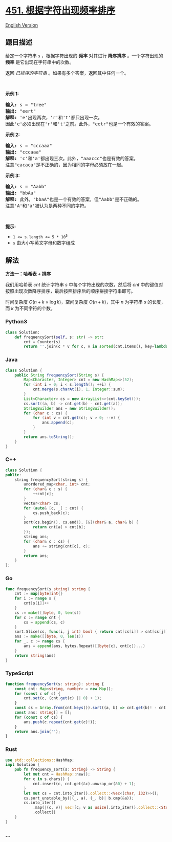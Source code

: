 # [451. 根据字符出现频率排序](https://leetcode.cn/problems/sort-characters-by-frequency)

[English Version](/solution/0400-0499/0451.Sort%20Characters%20By%20Frequency/README_EN.md)

## 题目描述

<!-- 这里写题目描述 -->

<p>给定一个字符串 <code>s</code> ，根据字符出现的 <strong>频率</strong> 对其进行 <strong>降序排序</strong> 。一个字符出现的 <strong>频率</strong> 是它出现在字符串中的次数。</p>

<p>返回 <em>已排序的字符串&nbsp;</em>。如果有多个答案，返回其中任何一个。</p>

<p>&nbsp;</p>

<p><strong>示例 1:</strong></p>

<pre>
<strong>输入: </strong>s = "tree"
<strong>输出: </strong>"eert"
<strong>解释: </strong>'e'出现两次，'r'和't'都只出现一次。
因此'e'必须出现在'r'和't'之前。此外，"eetr"也是一个有效的答案。
</pre>

<p><strong>示例 2:</strong></p>

<pre>
<strong>输入: </strong>s = "cccaaa"
<strong>输出: </strong>"cccaaa"
<strong>解释: </strong>'c'和'a'都出现三次。此外，"aaaccc"也是有效的答案。
注意"cacaca"是不正确的，因为相同的字母必须放在一起。
</pre>

<p><strong>示例 3:</strong></p>

<pre>
<strong>输入: </strong>s = "Aabb"
<strong>输出: </strong>"bbAa"
<strong>解释: </strong>此外，"bbaA"也是一个有效的答案，但"Aabb"是不正确的。
注意'A'和'a'被认为是两种不同的字符。
</pre>

<p>&nbsp;</p>

<p><strong>提示:</strong></p>

<ul>
	<li><code>1 &lt;= s.length &lt;= 5 * 10<sup>5</sup></code></li>
	<li><code>s</code>&nbsp;由大小写英文字母和数字组成</li>
</ul>

## 解法

<!-- 这里可写通用的实现逻辑 -->

**方法一：哈希表 + 排序**

我们用哈希表 $cnt$ 统计字符串 $s$ 中每个字符出现的次数，然后将 $cnt$ 中的键值对按照出现次数降序排序，最后按照排序后的顺序拼接字符串即可。

时间复杂度 $O(n + k \times \log k)$，空间复杂度 $O(n + k)$，其中 $n$ 为字符串 $s$ 的长度，而 $k$ 为不同字符的个数。

<!-- tabs:start -->

### **Python3**

<!-- 这里可写当前语言的特殊实现逻辑 -->

```python
class Solution:
    def frequencySort(self, s: str) -> str:
        cnt = Counter(s)
        return ''.join(c * v for c, v in sorted(cnt.items(), key=lambda x: -x[1]))
```

### **Java**

<!-- 这里可写当前语言的特殊实现逻辑 -->

```java
class Solution {
    public String frequencySort(String s) {
        Map<Character, Integer> cnt = new HashMap<>(52);
        for (int i = 0; i < s.length(); ++i) {
            cnt.merge(s.charAt(i), 1, Integer::sum);
        }
        List<Character> cs = new ArrayList<>(cnt.keySet());
        cs.sort((a, b) -> cnt.get(b) - cnt.get(a));
        StringBuilder ans = new StringBuilder();
        for (char c : cs) {
            for (int v = cnt.get(c); v > 0; --v) {
                ans.append(c);
            }
        }
        return ans.toString();
    }
}
```

### **C++**

```cpp
class Solution {
public:
    string frequencySort(string s) {
        unordered_map<char, int> cnt;
        for (char& c : s) {
            ++cnt[c];
        }
        vector<char> cs;
        for (auto& [c, _] : cnt) {
            cs.push_back(c);
        }
        sort(cs.begin(), cs.end(), [&](char& a, char& b) {
            return cnt[a] > cnt[b];
        });
        string ans;
        for (char& c : cs) {
            ans += string(cnt[c], c);
        }
        return ans;
    }
};
```

### **Go**

```go
func frequencySort(s string) string {
	cnt := map[byte]int{}
	for i := range s {
		cnt[s[i]]++
	}
	cs := make([]byte, 0, len(s))
	for c := range cnt {
		cs = append(cs, c)
	}
	sort.Slice(cs, func(i, j int) bool { return cnt[cs[i]] > cnt[cs[j]] })
	ans := make([]byte, 0, len(s))
	for _, c := range cs {
		ans = append(ans, bytes.Repeat([]byte{c}, cnt[c])...)
	}
	return string(ans)
}
```

### **TypeScript**

```ts
function frequencySort(s: string): string {
    const cnt: Map<string, number> = new Map();
    for (const c of s) {
        cnt.set(c, (cnt.get(c) || 0) + 1);
    }
    const cs = Array.from(cnt.keys()).sort((a, b) => cnt.get(b)! - cnt.get(a)!);
    const ans: string[] = [];
    for (const c of cs) {
        ans.push(c.repeat(cnt.get(c)!));
    }
    return ans.join('');
}
```

### **Rust**

```rust
use std::collections::HashMap;
impl Solution {
    pub fn frequency_sort(s: String) -> String {
        let mut cnt = HashMap::new();
        for c in s.chars() {
            cnt.insert(c, cnt.get(&c).unwrap_or(&0) + 1);
        }
        let mut cs = cnt.into_iter().collect::<Vec<(char, i32)>>();
        cs.sort_unstable_by(|(_, a), (_, b)| b.cmp(&a));
        cs.into_iter()
            .map(|(c, v)| vec![c; v as usize].into_iter().collect::<String>())
            .collect()
    }
}
```

### **...**

```

```

<!-- tabs:end -->
